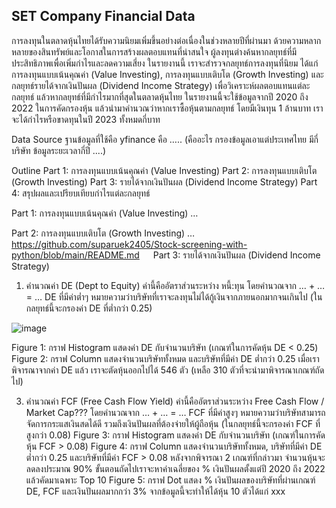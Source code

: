 ## SET Company Financial Data
การลงทุนในตลาดหุ้นไทยได้รับความนิยมเพิ่มขึ้นอย่างต่อเนื่องในช่วงหลายปีที่ผ่านมา ด้วยความหลากหลายของสินทรัพย์และโอกาสในการสร้างผลตอบแทนที่น่าสนใจ ผู้ลงทุนต่างค้นหากลยุทธ์ที่มีประสิทธิภาพเพื่อเพิ่มกำไรและลดความเสี่ยง ในรายงานนี้ เราจะสำรวจกลยุทธ์การลงทุนที่นิยม ได้แก่ การลงทุนแบบเน้นคุณค่า (Value Investing), การลงทุนแบบเติบโต (Growth Investing) และกลยุทธ์รายได้จากเงินปันผล (Dividend Income Strategy) เพื่อวิเคราะห์ผลตอบแทนแต่ละกลยุทธ์ แล้วหากลยุทธ์ที่มีกำไรมากที่สุดในตลาดหุ้นไทย
ในรายงานนี้จะใช้ข้อมูลจากปี 2020 ถึง 2022 ในการคัดกรองหุ้น แล้วนำมาคำนวณว่าหากเราซื้อหุ้นตามกลยุทธ์ โดยมีเงินทุน 1 ล้านบาท เราจะได้กำไรหรือขาดทุนในปี 2023 ทั้งหมดกี่บาท

Data Source
ฐานข้อมูลที่ใช้คือ yfinance คือ ….. (คืออะไร กรองข้อมูลเอาแต่ประเทศไทย มีกี่บริษัท ข้อมูลระยะเวลากี่ปี ....)

Outline
	Part 1: การลงทุนแบบเน้นคุณค่า (Value Investing)
	Part 2: การลงทุนแบบเติบโต (Growth Investing)
	Part 3: รายได้จากเงินปันผล (Dividend Income Strategy)
	Part 4: สรุปผลและเปรียบเทียบกำไรแต่ละกลยุทธ์

Part 1: การลงทุนแบบเน้นคุณค่า (Value Investing)
…

Part 2: การลงทุนแบบเติบโต (Growth Investing)
…
	https://github.com/suparuek2405/Stock-screening-with-python/blob/main/README.md
 
Part 3: รายได้จากเงินปันผล (Dividend Income Strategy)
1.	คำนวณค่า DE (Dept to Equity)
ค่านี้คืออัตราส่วนระหว่าง หนี้:ทุน โดยคำนวณจาก
	… + … = …
DE ที่มีค่าต่ำๆ หมายความว่าบริษัทที่เราจะลงทุนไม่ได้กู้เงินจากภายนอกมากจนเกินไป (ในกลยุทธ์นี้จะกรองค่า DE ที่ต่ำกว่า 0.25)

![image](https://github.com/user-attachments/assets/e12c8889-541c-4bae-9ddc-e7be08dad800)

Figure 1: กราฟ Histogram แสดงค่า DE กับจำนวนบริษัท (เกณฑ์ในการคัดหุ้น DE < 0.25)
Figure 2: กราฟ Column แสดงจำนวนบริษัททั้งหมด และบริษัทที่มีค่า DE ต่ำกว่า 0.25
	เมื่อเราพิจารณาจากค่า DE แล้ว เราจะตัดหุ้นออกไปได้ 546 ตัว (เหลือ 310 ตัวที่จะนำมาพิจารณาเกณฑ์ถัดไป)

3.	คำนวณค่า FCF (Free Cash Flow Yield)
ค่านี้คืออัตราส่วนระหว่าง Free Cash Flow / Market Cap??? โดยคำนวณจาก
… + … = …
FCF ที่มีค่าสูงๆ หมายความว่าบริษัทสามารถจัดการกระแสเงินสดได้ดี รวมถึงเงินปันผลที่ต้องจ่ายให้ผู้ถือหุ้น (ในกลยุทธ์นี้จะกรองค่า FCF ที่สูงกว่า 0.08)
Figure 3: กราฟ Histogram แสดงค่า DE กับจำนวนบริษัท (เกณฑ์ในการคัดหุ้น FCF > 0.08)
		Figure 4: กราฟ Column แสดงจำนวนบริษัททั้งหมด, บริษัทที่มีค่า DE ต่ำกว่า 0.25 และบริษัทที่มีค่า FCF > 0.08
		หลังจากพิจารณา 2 เกณฑ์ที่กล่าวมา จำนวนหุ้นจะลดลงประมาณ 90% ขั้นตอนถัดไปเราจะหาค่าเฉลี่ยของ % เงินปันผลตั้งแต่ปี 2020 ถึง 2022 แล้วคัดมาเฉพาะ Top 10
Figure 5: กราฟ Dot แสดง % เงินปันผลของบริษัทที่ผ่านเกณฑ์ DE, FCF และเงินปันผลมากกว่า 3%
จากข้อมูลนี้จะทำให้ได้หุ้น 10 ตัวได้แก่ xxx
